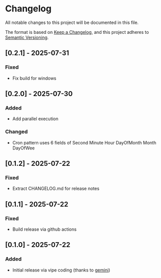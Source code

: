 # Changelog

All notable changes to this project will be documented in this file.

The format is based on [Keep a Changelog](https://keepachangelog.com/en/1.1.0/),
and this project adheres to [Semantic Versioning](https://semver.org/spec/v2.0.0.html).

## [0.2.1] - 2025-07-31

### Fixed

- Fix build for windows

## [0.2.0] - 2025-07-30

### Added

- Add parallel execution

### Changed

- Cron pattern uses 6 fields of Second Minute Hour DayOfMonth Month DayOfWee

## [0.1.2] - 2025-07-22

### Fixed

- Extract CHANGELOG.md for release notes

## [0.1.1] - 2025-07-22

### Fixed

- Build release via github actions

## [0.1.0] - 2025-07-22

### Added

- Initial release via vipe coding (thanks to [gemini](https://gemini.google.com))